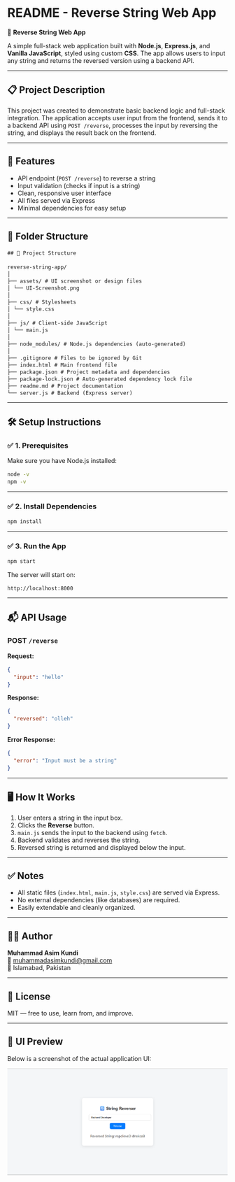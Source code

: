 # README - Reverse String Web App

🔄 **Reverse String Web App**

A simple full-stack web application built with **Node.js**, **Express.js**, and **Vanilla JavaScript**, styled using custom **CSS**. The app allows users to input any string and returns the reversed version using a backend API.

---

## 📋 Project Description

This project was created to demonstrate basic backend logic and full-stack integration. The application accepts user input from the frontend, sends it to a backend API using `POST /reverse`, processes the input by reversing the string, and displays the result back on the frontend.

---

## 🚀 Features

- API endpoint (`POST /reverse`) to reverse a string  
- Input validation (checks if input is a string)  
- Clean, responsive user interface  
- All files served via Express  
- Minimal dependencies for easy setup  

---

## 📁 Folder Structure

```
## 📁 Project Structure

reverse-string-app/
│
├── assets/ # UI screenshot or design files
│ └── UI-Screenshot.png
│
├── css/ # Stylesheets
│ └── style.css
│
├── js/ # Client-side JavaScript
│ └── main.js
│
├── node_modules/ # Node.js dependencies (auto-generated)
│
├── .gitignore # Files to be ignored by Git
├── index.html # Main frontend file
├── package.json # Project metadata and dependencies
├── package-lock.json # Auto-generated dependency lock file
├── readme.md # Project documentation
└── server.js # Backend (Express server)
```

---

## 🛠️ Setup Instructions

### ✅ 1. Prerequisites  
Make sure you have Node.js installed:

```bash
node -v  
npm -v
```

---

### ✅ 2. Install Dependencies

```bash
npm install
```

---

### ✅ 3. Run the App

```bash
npm start
```

The server will start on:

```
http://localhost:8000
```

---

## 📬 API Usage

### POST `/reverse`

**Request:**
```json
{
  "input": "hello"
}
```

**Response:**
```json
{
  "reversed": "olleh"
}
```

**Error Response:**
```json
{
  "error": "Input must be a string"
}
```

---

## 🖥️ How It Works

1. User enters a string in the input box.  
2. Clicks the **Reverse** button.  
3. `main.js` sends the input to the backend using `fetch`.  
4. Backend validates and reverses the string.  
5. Reversed string is returned and displayed below the input.

---

## ✅ Notes

- All static files (`index.html`, `main.js`, `style.css`) are served via Express.  
- No external dependencies (like databases) are required.  
- Easily extendable and cleanly organized.  

---

## 👨‍💻 Author

**Muhammad Asim Kundi**  
📧 muhammadasimkundi@gmail.com  
📍 Islamabad, Pakistan  

---

## 📄 License

MIT — free to use, learn from, and improve.

---

## 📸 UI Preview

Below is a screenshot of the actual application UI:

![String Reverser Screenshot](assets/UI-Screenshot.png)
